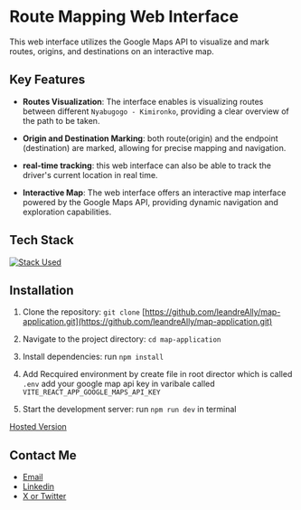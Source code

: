 # Route Mapping Web Interface

This web interface utilizes the Google Maps API to visualize and mark routes, origins, and destinations on an interactive map.

## Key Features

- **Routes Visualization**: The interface enables is visualizing routes between different `Nyabugogo - Kimironko`, providing a clear overview of the path to be taken.

- **Origin and Destination Marking**: both route(origin) and the endpoint (destination) are marked, allowing for precise mapping and navigation.

- **real-time tracking**: this web interface can also be able to track the driver's current location in real time.

- **Interactive Map**: The web interface offers an interactive map interface powered by the Google Maps API, providing dynamic navigation and exploration capabilities.

## Tech Stack

[![Stack Used](https://skillicons.dev/icons?i=vite,js,react,gcp,npm&theme=dark)](https://skillicons.dev)

## Installation

1. Clone the repository:
   `git clone` [https://github.com/leandreAlly/map-application.git](https://github.com/leandreAlly/map-application.git)

2. Navigate to the project directory:
   `cd map-application`

3. Install dependencies:
   run `npm install`
4. Add Recquired environment by create file in root director which is called `.env` add your google map api key in varibale called `VITE_REACT_APP_GOOGLE_MAPS_API_KEY`

5. Start the development server: run `npm run dev` in terminal

[Hosted Version](https://map-application-zeta.vercel.app/)

## Contact Me

- [Email](tuyambazeleandre@gmail.com)
- [Linkedin](https://www.linkedin.com/in/tuyambaze-leandre/)
- [X or Twitter](https://twitter.com/Ally_leandre)
